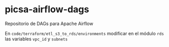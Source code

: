 # picsa-airflow-dags
Repositorio de DAGs para Apache Airflow

En `code/terraform/etl_s3_to_rds/environments` modificar en el módulo `rds` las variables `vpc_id` y `subnets`